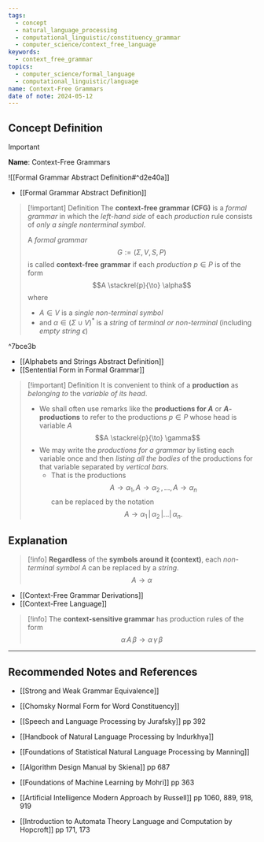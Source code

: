 ```yaml
---
tags:
  - concept
  - natural_language_processing
  - computational_linguistic/constituency_grammar
  - computer_science/context_free_language
keywords:
  - context_free_grammar
topics:
  - computer_science/formal_language
  - computational_linguistic/language
name: Context-Free Grammars
date of note: 2024-05-12
---
```


## Concept Definition

>[!important]
>**Name**: Context-Free Grammars

![[Formal Grammar Abstract Definition#^d2e40a]]

- [[Formal Grammar Abstract Definition]]

>[!important] Definition
>The **context-free grammar (CFG)** is a *formal grammar* in which the *left-hand side* of each *production* rule consists of *only a single nonterminal symbol*.
>
>A *formal grammar* $$G := (\Sigma, V, S, P)$$ is called **context-free grammar** if each *production* $p\in P$ is of the form $$A \stackrel{p}{\to} \alpha$$ where 
>- $A\in V$ is a *single non-terminal symbol* 
>- and $\alpha\in (\Sigma \cup V)^{*}$ is a *string* of *terminal or non-terminal* (including *empty string* $\epsilon$)

^7bce3b

- [[Alphabets and Strings Abstract Definition]]
- [[Sentential Form in Formal Grammar]]

>[!important] Definition
>It is convenient to think of a **production** as *belonging to* the *variable of its head*. 
>- We shall often use remarks like the **productions for $A$** or **$A$-productions** to refer to the productions $p\in P$ whose head is variable $A$ $$A \stackrel{p}{\to} \gamma$$  
>- We may write the *productions for a grammar* by listing each variable once and then *listing all the bodies* of the productions for that variable separated by *vertical bars*. 
>	- That is the productions $$A \to \alpha_{1},\, A \to \alpha_{2} \,{,}\ldots{,}\, A \to \alpha_{n}$$ can be replaced by the notation $$A \to \alpha_{1}\,|\,\alpha_{2}\,{|}\ldots{|}\, \alpha_{n}.$$


## Explanation

>[!info]
>**Regardless** of the **symbols around it (context)**, each *non-terminal symbol* $A$ can be replaced by a *string*. $$A \to \alpha$$

- [[Context-Free Grammar Derivations]]
- [[Context-Free Language]]

>[!info]
>The **context-sensitive grammar** has production rules of the form $$\alpha\,A\,\beta \to \alpha\,\gamma\,\beta$$



-----------
##  Recommended Notes and References


- [[Strong and Weak Grammar Equivalence]]
- [[Chomsky Normal Form for Word Constituency]]


- [[Speech and Language Processing by Jurafsky]]  pp 392
- [[Handbook of Natural Language Processing by Indurkhya]]
- [[Foundations of Statistical Natural Language Processing by Manning]]
- [[Algorithm Design Manual by Skiena]] pp 687
- [[Foundations of Machine Learning by Mohri]] pp 363
- [[Artificial Intelligence Modern Approach by Russell]] pp 1060, 889, 918, 919
- [[Introduction to Automata Theory Language and Computation by Hopcroft]] pp 171, 173